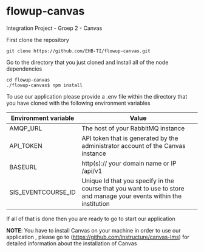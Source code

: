 # flowup-canvas
Integration Project - Groep 2 - Canvas

First clone the repository

```
git clone https://github.com/EHB-TI/flowup-canvas.git
```

Go to the directory that you just cloned and install all of the node dependencies

```
cd flowup-canvas
./flowup-canvas$ npm install
```

To use our application please provide a .env file within the directory that you have cloned with the following environment variables

| Environment variable  | Value |
| ------------- | ------------- |
| AMQP_URL  | The host of your RabbitMQ instance |
| API_TOKEN  | API token that is generated by the administrator account of the Canvas instance |
| BASEURL  | http(s):// your domain name or IP /api/v1 |
| SIS_EVENTCOURSE_ID  | Unique Id that you specify in the course that you want to use to store and manage your events within the institution|

If all of that is done then you are ready to go to start our application

**NOTE**: You have to install Canvas on your machine in order to use our application , please go to (https://github.com/instructure/canvas-lms) for detailed information about the installation of Canvas
